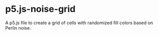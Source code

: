 # p5.js-noise-grid
A p5.js file to create a grid of cells with randomized fill colors based on Perlin noise.
